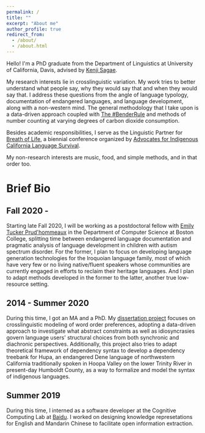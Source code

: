 ```yaml
---
permalink: /
title: ""
excerpt: "About me"
author_profile: true
redirect_from: 
  - /about/
  - /about.html
---
```



Hello! I'm a PhD graduate from the Department of Linguistics at University of California, Davis, advised by [Kenji Sagae](http://www.sagae.org). 

My research interests lie in crosslinguistic variation. My work tries to better understand what people say, why they would say that and when they would say that. I address these questions from the angle of language typology, documentation of endangered languages, and language development, along with a non-western mind. The general methodology that I take upon is a data-driven approach coupled with [The #BenderRule](https://thegradient.pub/the-benderrule-on-naming-the-languages-we-study-and-why-it-matters/) and methods of number counting at varying degrees of carbon dioxide consumption. 

Besides academic responsibilities, I serve as the Linguistic Partner for [Breath of Life](https://aicls.org/breath-of-life-institute/), a biennial conference organized by [Advocates for Indigenous California Language Survival](https://aicls.org). 

My non-research interests are music, food, and simple methods, and in that order too.



Brief Bio
======

Fall 2020 -
------

Starting late Fall 2020, I will be working as a postdoctoral fellow with [Emily Tucker Prud'hommeaux](http://cs.bc.edu/~prudhome/publications.html) in the Department of Computer Science at Boston College, splitting time between endangered language documentation and pragmatic analysis of language development in children with autism spectrum disorder. For the former, I plan to focus on developing language generation technologies for the Iroquoian language family, most of which have very few or no living native/fluent speakers whose communities are currently engaged in efforts to reclaim their heritage languages. And I plan to adapt methods developed in the former to the latter, another true low-resource setting.


2014 - Summer 2020
------

During this time, I got an MA and a PhD. My [dissertation project](http://zoeyliu18.github.io/files/Zoey_Dissertation.pdf) focuses on crosslinguistic modeling of word order preferences, adopting a data-driven approach to investigate what abstract constraints as well as idiosyncrasies govern language users' structural choices from both synchronic and diachronic perspectives. Additionally, this project also tries to adapt theoretical framework of dependency syntax to develop a dependency treebank for Hupa, an endangered Dene language of northwestern California traditionally spoken in Hoopa Valley on the lower Trinity River in present-day Humboldt County, as a way to formalize and model the syntax of indigenous languages.


Summer 2019 
------

During this time, I interned as a software developer at the Cognitive Computing Lab at [Baidu](http://research.baidu.com/Index). I worked on designing knowledge represetations for English and Mandarin Chinese to facilitate open information extraction.


